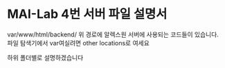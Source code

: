 # MAI-Lab 4번 서버 파일 설명서

var/www/html/backend/ 
위 경로에 알렉스원 서버에 사용되는 코드들이 있습니다.
파일 탐색기에서 var여실려면 other locations로 여세요

하위 폴더별로 설명하겠습니다
